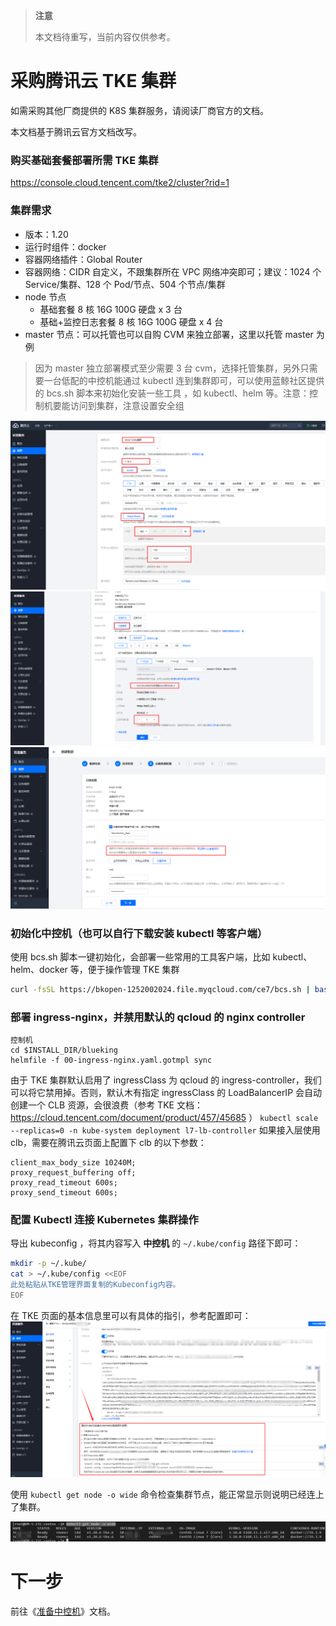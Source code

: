 >**注意**
>
>本文档待重写，当前内容仅供参考。

# 采购腾讯云 TKE 集群
如需采购其他厂商提供的 K8S 集群服务，请阅读厂商官方的文档。

本文档基于腾讯云官方文档改写。

### 购买基础套餐部署所需 TKE 集群
https://console.cloud.tencent.com/tke2/cluster?rid=1
### 集群需求
- 版本：1.20
- 运行时组件：docker
- 容器网络插件：Global Router
- 容器网络：CIDR 自定义，不跟集群所在 VPC 网络冲突即可；建议：1024 个 Service/集群、128 个 Pod/节点、504 个节点/集群
- node 节点
 	- 基础套餐 8 核 16G 100G 硬盘 x 3 台
 	- 基础+监控日志套餐 8 核 16G 100G 硬盘 x 4 台
- master 节点：可以托管也可以自购 CVM 来独立部署，这里以托管 master 为例
>因为 master 独立部署模式至少需要 3 台 cvm，选择托管集群，另外只需要一台低配的中控机能通过 kubectl 连到集群即可，可以使用蓝鲸社区提供的 bcs.sh 脚本来初始化安装一些工具 ，如 kubectl、helm 等。注意：控制机要能访问到集群，注意设置安全组

![](../7.0/assets/2022-03-09-10-39-04.png)
![](../7.0/assets/2022-03-09-10-39-12.png)
![](../7.0/assets/2022-03-09-10-39-22.png)


### 初始化中控机（也可以自行下载安装 kubectl 等客户端）

使用 bcs.sh 脚本一键初始化，会部署一些常用的工具客户端，比如 kubectl、helm、docker 等，便于操作管理 TKE 集群
``` bash
curl -fsSL https://bkopen-1252002024.file.myqcloud.com/ce7/bcs.sh | bash -s -- -i k8s
```

###  部署 ingress-nginx，并禁用默认的 qcloud 的 nginx controller

```plain
控制机
cd $INSTALL_DIR/blueking
helmfile -f 00-ingress-nginx.yaml.gotmpl sync
```
由于 TKE 集群默认启用了 ingressClass 为 qcloud 的 ingress-controller，我们可以将它禁用掉。否则，默认木有指定 ingressClass 的 LoadBalancerIP 会自动创建一个 CLB 资源，会很浪费（参考 TKE 文档：
https://cloud.tencent.com/document/product/457/45685  ）
 `kubectl scale --replicas=0 -n kube-system deployment l7-lb-controller`  如果接入层使用 clb，需要在腾讯云页面上配置下 clb 的以下参数：

```plain
client_max_body_size 10240M;
proxy_request_buffering off;
proxy_read_timeout 600s;
proxy_send_timeout 600s;
```
###  配置 Kubectl 连接 Kubernetes 集群操作

导出 kubeconfig ，将其内容写入  **中控机** 的  `~/.kube/config` 路径下即可：
```bash
mkdir -p ~/.kube/
cat > ~/.kube/config <<EOF
此处粘贴从TKE管理界面复制的Kubeconfig内容。
EOF
```

在 TKE 页面的基本信息里可以有具体的指引，参考配置即可：
![](../7.0/assets/2022-03-09-10-39-43.png)

使用 `kubectl get node -o wide` 命令检查集群节点，能正常显示则说明已经连上了集群。

![](../7.0/assets/2022-03-09-10-39-54.png)


# 下一步
前往《[准备中控机](prepare-bkctrl.md)》文档。
